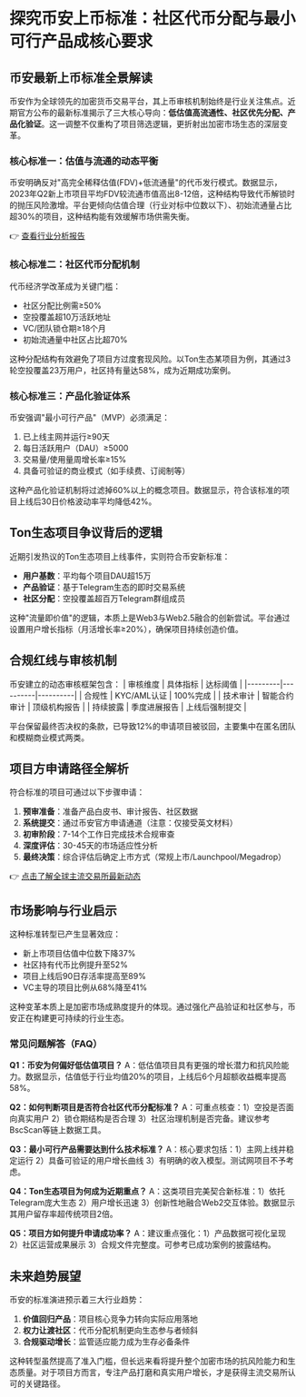 # 探究币安上币标准：社区代币分配与最小可行产品成核心要求

## 币安最新上币标准全景解读

币安作为全球领先的加密货币交易平台，其上币审核机制始终是行业关注焦点。近期官方公布的最新标准揭示了三大核心导向：**低估值高流通性、社区优先分配、产品化验证**。这一调整不仅重构了项目筛选逻辑，更折射出加密市场生态的深层变革。

### 核心标准一：估值与流通的动态平衡

币安明确反对"高完全稀释估值(FDV)+低流通量"的代币发行模式。数据显示，2023年Q2新上市项目平均FDV较流通市值高出8-12倍，这种结构导致代币解锁时的抛压风险激增。平台更倾向估值合理（行业对标中位数以下）、初始流通量占比超30%的项目，这种结构能有效缓解市场供需失衡。

👉 [查看行业分析报告](https://bit.ly/okx_welcome)

### 核心标准二：社区代币分配机制

代币经济学改革成为关键门槛：
- 社区分配比例需≥50%
- 空投覆盖超10万活跃地址
- VC/团队锁仓期≥18个月
- 初始流通量中社区占比超70%

这种分配结构有效避免了项目方过度套现风险。以Ton生态某项目为例，其通过3轮空投覆盖23万用户，社区持有量达58%，成为近期成功案例。

### 核心标准三：产品化验证体系

币安强调"最小可行产品"（MVP）必须满足：
1. 已上线主网并运行≥90天
2. 每日活跃用户（DAU）≥5000
3. 交易量/使用量周增长率≥15%
4. 具备可验证的商业模式（如手续费、订阅制等）

这种产品化验证机制将过滤掉60%以上的概念项目。数据显示，符合该标准的项目上线后30日价格波动率平均降低42%。

## Ton生态项目争议背后的逻辑

近期引发热议的Ton生态项目上线事件，实则符合币安新标准：
- **用户基数**：平均每个项目DAU超15万
- **产品验证**：基于Telegram生态的即时交易系统
- **社区分配**：空投覆盖超百万Telegram群组成员

这种"流量即价值"的逻辑，本质上是Web3与Web2.5融合的创新尝试。平台通过设置用户增长指标（月活增长率≥20%），确保项目持续创造价值。

## 合规红线与审核机制

币安建立的动态审核框架包含：
| 审核维度 | 具体指标 | 达标阈值 |
|---------|----------|----------|
| 合规性 | KYC/AML认证 | 100%完成 |
| 技术审计 | 智能合约审计 | 顶级机构报告 |
| 持续披露 | 季度进展报告 | 上线后强制提交 |

平台保留最终否决权的条款，已导致12%的申请项目被驳回，主要集中在匿名团队和模糊商业模式两类。

## 项目方申请路径全解析

符合标准的项目可通过以下步骤申请：
1. **预审准备**：准备产品白皮书、审计报告、社区数据
2. **系统提交**：通过币安官方申请通道（注意：仅接受英文材料）
3. **初审阶段**：7-14个工作日完成技术合规审查
4. **深度评估**：30-45天的市场适应性分析
5. **最终决策**：综合评估后确定上市方式（常规上市/Launchpool/Megadrop）

👉 [点击了解全球主流交易所最新动态](https://bit.ly/okx_welcome)

## 市场影响与行业启示

这种标准转型已产生显著效应：
- 新上市项目估值中位数下降37%
- 社区持有代币比例提升至52%
- 项目上线后90日存活率提高至89%
- VC主导的项目比例从68%降至41%

这种变革本质上是加密市场成熟度提升的体现。通过强化产品验证和社区参与，币安正在构建更可持续的行业生态。

### 常见问题解答（FAQ）

**Q1：币安为何偏好低估值项目？**
A：低估值项目具有更强的增长潜力和抗风险能力。数据显示，估值低于行业均值20%的项目，上线后6个月超额收益概率提高58%。

**Q2：如何判断项目是否符合社区代币分配标准？**
A：可重点核查：1）空投是否面向真实用户 2）锁仓期结构是否合理 3）社区治理机制是否完备。建议参考BscScan等链上数据工具。

**Q3：最小可行产品需要达到什么技术标准？**
A：核心要求包括：1）主网上线并稳定运行 2）具备可验证的用户增长曲线 3）有明确的收入模型。测试网项目不予考虑。

**Q4：Ton生态项目为何成为近期重点？**
A：这类项目完美契合新标准：1）依托Telegram庞大生态 2）用户增长迅速 3）创新性地融合Web2交互体验。数据显示其用户留存率超传统项目2倍。

**Q5：项目方如何提升申请成功率？**
A：建议重点强化：1）产品数据可视化呈现 2）社区运营成果展示 3）合规文件完整度。可参考已成功案例的披露结构。

## 未来趋势展望

币安的标准演进预示着三大行业趋势：
1. **价值回归产品**：项目核心竞争力转向实际应用落地
2. **权力让渡社区**：代币分配机制更向生态参与者倾斜
3. **合规驱动增长**：监管适应能力成为生存必备条件

这种转型虽然提高了准入门槛，但长远来看将提升整个加密市场的抗风险能力和生态质量。对于项目方而言，专注产品打磨和真实用户增长，才是获得主流交易所认可的关键路径。